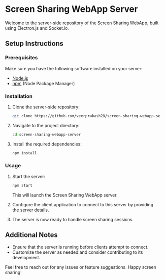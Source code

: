 # Screen Sharing WebApp Server

Welcome to the server-side repository of the Screen Sharing WebApp, built using Electron.js and Socket.io.

## Setup Instructions

### Prerequisites

Make sure you have the following software installed on your server:

- [Node.js](https://nodejs.org/)
- [npm](https://www.npmjs.com/) (Node Package Manager)

### Installation

1. Clone the server-side repository:

   ```bash
   git clone https://github.com/veerprakash28/screen-sharing-webapp-server.git
   ```

2. Navigate to the project directory:

   ```bash
   cd screen-sharing-webapp-server
   ```

3. Install the required dependencies:

   ```bash
   npm install
   ```

### Usage

1. Start the server:

   ```bash
   npm start
   ```

   This will launch the Screen Sharing WebApp server.

2. Configure the client application to connect to this server by providing the server details.

3. The server is now ready to handle screen sharing sessions.

## Additional Notes

- Ensure that the server is running before clients attempt to connect.
- Customize the server as needed and consider contributing to its development.

Feel free to reach out for any issues or feature suggestions. Happy screen sharing!
